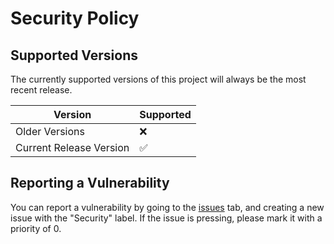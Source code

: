 # Security Policy

## Supported Versions

The currently supported versions of this project will always be the most recent release.

| Version | Supported          |
| ------- | ------------------ |
| Older Versions  | :x:                |
| Current Release Version  | :white_check_mark: |

## Reporting a Vulnerability

You can report a vulnerability by going to the [issues](https://github.com/jamiem0/sep/issues) tab, and creating a new issue with the "Security" label. If the issue is pressing, please mark it with a priority of 0.
